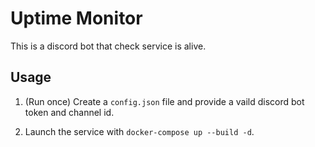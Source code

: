 # Uptime Monitor

This is a discord bot that check service is alive.

## Usage

1. (Run once) Create a `config.json` file and provide a vaild discord bot token and channel id.

2. Launch the service with `docker-compose up --build -d`.
